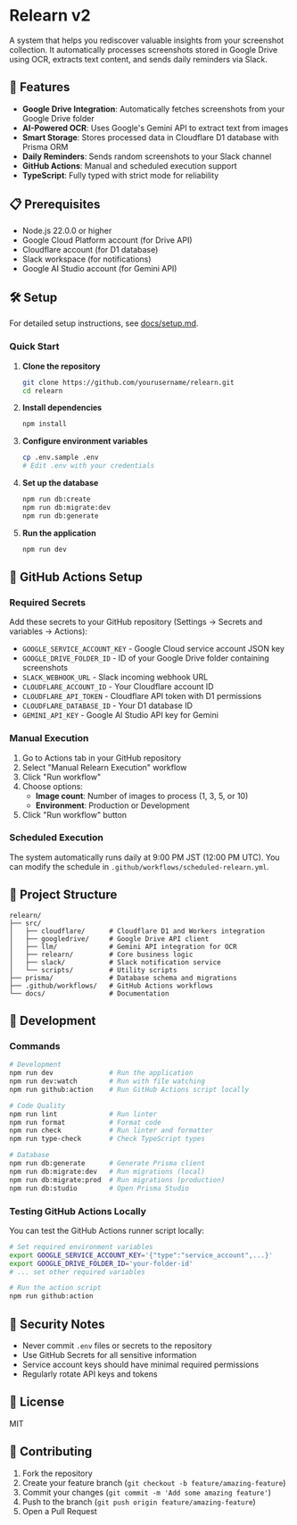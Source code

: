 # Relearn v2

A system that helps you rediscover valuable insights from your screenshot collection. It automatically processes screenshots stored in Google Drive using OCR, extracts text content, and sends daily reminders via Slack.

## 🚀 Features

- **Google Drive Integration**: Automatically fetches screenshots from your Google Drive folder
- **AI-Powered OCR**: Uses Google's Gemini API to extract text from images
- **Smart Storage**: Stores processed data in Cloudflare D1 database with Prisma ORM
- **Daily Reminders**: Sends random screenshots to your Slack channel
- **GitHub Actions**: Manual and scheduled execution support
- **TypeScript**: Fully typed with strict mode for reliability

## 📋 Prerequisites

- Node.js 22.0.0 or higher
- Google Cloud Platform account (for Drive API)
- Cloudflare account (for D1 database)
- Slack workspace (for notifications)
- Google AI Studio account (for Gemini API)

## 🛠️ Setup

For detailed setup instructions, see [docs/setup.md](./docs/setup.md).

### Quick Start

1. **Clone the repository**
   ```bash
   git clone https://github.com/yourusername/relearn.git
   cd relearn
   ```

2. **Install dependencies**
   ```bash
   npm install
   ```

3. **Configure environment variables**
   ```bash
   cp .env.sample .env
   # Edit .env with your credentials
   ```

4. **Set up the database**
   ```bash
   npm run db:create
   npm run db:migrate:dev
   npm run db:generate
   ```

5. **Run the application**
   ```bash
   npm run dev
   ```

## 🤖 GitHub Actions Setup

### Required Secrets

Add these secrets to your GitHub repository (Settings → Secrets and variables → Actions):

- `GOOGLE_SERVICE_ACCOUNT_KEY` - Google Cloud service account JSON key
- `GOOGLE_DRIVE_FOLDER_ID` - ID of your Google Drive folder containing screenshots
- `SLACK_WEBHOOK_URL` - Slack incoming webhook URL
- `CLOUDFLARE_ACCOUNT_ID` - Your Cloudflare account ID
- `CLOUDFLARE_API_TOKEN` - Cloudflare API token with D1 permissions
- `CLOUDFLARE_DATABASE_ID` - Your D1 database ID
- `GEMINI_API_KEY` - Google AI Studio API key for Gemini

### Manual Execution

1. Go to Actions tab in your GitHub repository
2. Select "Manual Relearn Execution" workflow
3. Click "Run workflow"
4. Choose options:
   - **Image count**: Number of images to process (1, 3, 5, or 10)
   - **Environment**: Production or Development
5. Click "Run workflow" button

### Scheduled Execution

The system automatically runs daily at 9:00 PM JST (12:00 PM UTC). You can modify the schedule in `.github/workflows/scheduled-relearn.yml`.

## 📁 Project Structure

```
relearn/
├── src/
│   ├── cloudflare/      # Cloudflare D1 and Workers integration
│   ├── googledrive/     # Google Drive API client
│   ├── llm/             # Gemini API integration for OCR
│   ├── relearn/         # Core business logic
│   ├── slack/           # Slack notification service
│   └── scripts/         # Utility scripts
├── prisma/              # Database schema and migrations
├── .github/workflows/   # GitHub Actions workflows
└── docs/                # Documentation
```

## 🔧 Development

### Commands

```bash
# Development
npm run dev              # Run the application
npm run dev:watch        # Run with file watching
npm run github:action    # Run GitHub Actions script locally

# Code Quality
npm run lint             # Run linter
npm run format           # Format code
npm run check            # Run linter and formatter
npm run type-check       # Check TypeScript types

# Database
npm run db:generate      # Generate Prisma client
npm run db:migrate:dev   # Run migrations (local)
npm run db:migrate:prod  # Run migrations (production)
npm run db:studio        # Open Prisma Studio
```

### Testing GitHub Actions Locally

You can test the GitHub Actions runner script locally:

```bash
# Set required environment variables
export GOOGLE_SERVICE_ACCOUNT_KEY='{"type":"service_account",...}'
export GOOGLE_DRIVE_FOLDER_ID='your-folder-id'
# ... set other required variables

# Run the action script
npm run github:action
```

## 🔐 Security Notes

- Never commit `.env` files or secrets to the repository
- Use GitHub Secrets for all sensitive information
- Service account keys should have minimal required permissions
- Regularly rotate API keys and tokens

## 📝 License

MIT

## 🤝 Contributing

1. Fork the repository
2. Create your feature branch (`git checkout -b feature/amazing-feature`)
3. Commit your changes (`git commit -m 'Add some amazing feature'`)
4. Push to the branch (`git push origin feature/amazing-feature`)
5. Open a Pull Request